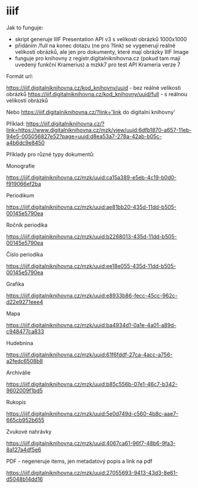 # iiif

Jak to funguje:
- skript generuje IIIF Presentation API v3 s velikostí obrázků 1000x1000
- přidáním /full na konec dotazu (ne pro ?link) se vygenerují reálné velikosti obrázků, ale jen pro dokumenty, které mají obrázky IIIF Image
- funguje pro knihovny z registr.digitalniknihovna.cz (pokud tam mají uvedený funkční Kramerius) a mzkk7 pro test API Krameria verze 7

Formát url:

https://iiif.digitalniknihovna.cz/kod_knihovny/uuid - bez reálné velikosti obrázků
https://iiif.digitalniknihovna.cz/kod_knihovny/uuid/full - s reálnou velikostí obrázků

Nebo
https://iiif.digitalniknihovna.cz/?link='link do digitalni knihovny'

Příklad:
https://iiif.digitalniknihovna.cz/?link=https://www.digitalniknihovna.cz/mzk/view/uuid:6dfb1870-a657-11eb-94e5-005056827e52?page=uuid:d8ea53a7-278a-42ab-b05c-a4b6dc9e8450

Příklady pro různé typy dokumentů: 

Monografie

https://iiif.digitalniknihovna.cz/mzk/uuid:ca15a389-e5eb-4c19-b0d0-f919066ef2ba

Periodikum

https://iiif.digitalniknihovna.cz/mzk/uuid:ae81bb20-435d-11dd-b505-00145e5790ea


Ročník periodika

https://iiif.digitalniknihovna.cz/mzk/uuid:b2268013-435d-11dd-b505-00145e5790ea

Číslo periodika

https://iiif.digitalniknihovna.cz/mzk/uuid:ee18e055-435d-11dd-b505-00145e5790ea

Grafika

https://iiif.digitalniknihovna.cz/mzk/uuid:e8933b86-fecc-45cc-962c-d22e9271eee4

Mapa

https://iiif.digitalniknihovna.cz/mzk/uuid:ba4934d1-0a1e-4a01-a89d-c948477ca833

Hudebnina

https://iiif.digitalniknihovna.cz/mzk/uuid:61f6fddf-27ca-4acc-a756-a2fedc6508b8

Archiválie

https://iiif.digitalniknihovna.cz/mzk/uuid:b85c556b-07e1-46c7-b342-9602009f1bd5

Rukopis

https://iiif.digitalniknihovna.cz/mzk/uuid:5e0d749d-c560-4b8c-aae7-665cb952b655

Zvukové nahrávky

https://iiif.digitalniknihovna.cz/mzk/uuid:4067ca61-96f7-48b6-9fa3-8a127a4df5e6

PDF - negeneruje items, jen metadatový popis a link na pdf

https://iiif.digitalniknihovna.cz/mzk/uuid:27055693-9413-43d3-8e61-d5048b14dd16
